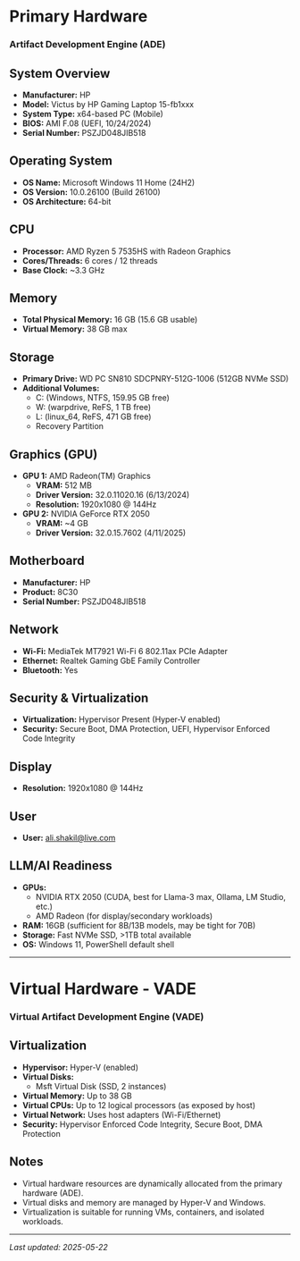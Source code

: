 # Primary Hardware
### Artifact Development Engine (ADE)

## System Overview
- **Manufacturer:** HP
- **Model:** Victus by HP Gaming Laptop 15-fb1xxx
- **System Type:** x64-based PC (Mobile)
- **BIOS:** AMI F.08 (UEFI, 10/24/2024)
- **Serial Number:** PSZJD048JIB518

## Operating System
- **OS Name:** Microsoft Windows 11 Home (24H2)
- **OS Version:** 10.0.26100 (Build 26100)
- **OS Architecture:** 64-bit

## CPU
- **Processor:** AMD Ryzen 5 7535HS with Radeon Graphics
- **Cores/Threads:** 6 cores / 12 threads
- **Base Clock:** ~3.3 GHz

## Memory
- **Total Physical Memory:** 16 GB (15.6 GB usable)
- **Virtual Memory:** 38 GB max

## Storage
- **Primary Drive:** WD PC SN810 SDCPNRY-512G-1006 (512GB NVMe SSD)
- **Additional Volumes:**
  - C: (Windows, NTFS, 159.95 GB free)
  - W: (warpdrive, ReFS, 1 TB free)
  - L: (linux_64, ReFS, 471 GB free)
  - Recovery Partition

## Graphics (GPU)
- **GPU 1:** AMD Radeon(TM) Graphics
  - **VRAM:** 512 MB
  - **Driver Version:** 32.0.11020.16 (6/13/2024)
  - **Resolution:** 1920x1080 @ 144Hz
- **GPU 2:** NVIDIA GeForce RTX 2050
  - **VRAM:** ~4 GB
  - **Driver Version:** 32.0.15.7602 (4/11/2025)

## Motherboard
- **Manufacturer:** HP
- **Product:** 8C30
- **Serial Number:** PSZJD048JIB518

## Network
- **Wi-Fi:** MediaTek MT7921 Wi-Fi 6 802.11ax PCIe Adapter
- **Ethernet:** Realtek Gaming GbE Family Controller
- **Bluetooth:** Yes

## Security & Virtualization
- **Virtualization:** Hypervisor Present (Hyper-V enabled)
- **Security:** Secure Boot, DMA Protection, UEFI, Hypervisor Enforced Code Integrity

## Display
- **Resolution:** 1920x1080 @ 144Hz

## User
- **User:** ali.shakil@live.com

## LLM/AI Readiness
- **GPUs:**
  - NVIDIA RTX 2050 (CUDA, best for Llama-3 max, Ollama, LM Studio, etc.)
  - AMD Radeon (for display/secondary workloads)
- **RAM:** 16GB (sufficient for 8B/13B models, may be tight for 70B)
- **Storage:** Fast NVMe SSD, >1TB total available
- **OS:** Windows 11, PowerShell default shell

---


# Virtual Hardware - VADE
### Virtual Artifact Development Engine (VADE)

## Virtualization
- **Hypervisor:** Hyper-V (enabled)
- **Virtual Disks:**
  - Msft Virtual Disk (SSD, 2 instances)
- **Virtual Memory:** Up to 38 GB
- **Virtual CPUs:** Up to 12 logical processors (as exposed by host)
- **Virtual Network:** Uses host adapters (Wi-Fi/Ethernet)
- **Security:** Hypervisor Enforced Code Integrity, Secure Boot, DMA Protection

## Notes
- Virtual hardware resources are dynamically allocated from the primary hardware (ADE).
- Virtual disks and memory are managed by Hyper-V and Windows.
- Virtualization is suitable for running VMs, containers, and isolated workloads.

---

_Last updated: 2025-05-22_
